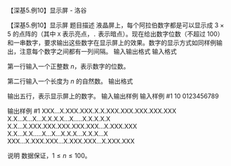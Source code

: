 



【深基5.例10】显示屏 - 洛谷














【深基5.例10】显示屏
题目描述
液晶屏上，每个阿拉伯数字都是可以显示成 $3\times5$ 的点阵的（其中 `X` 表示亮点，`.` 表示暗点）。现在给出数字位数（不超过 $100$）和一串数字，要求输出这些数字在显示屏上的效果。数字的显示方式如同样例输出，注意每个数字之间都有一列间隔。
输入输出格式
输入格式

第一行输入一个正整数 $n$，表示数字的位数。

第二行输入一个长度为 $n$ 的自然数。
输出格式

输出五行，表示显示屏上的数字。
输入输出样例
输入样例 #1
10
0123456789

输出样例 #1
XXX...X.XXX.XXX.X.X.XXX.XXX.XXX.XXX.XXX
X.X...X...X...X.X.X.X...X.....X.X.X.X.X
X.X...X.XXX.XXX.XXX.XXX.XXX...X.XXX.XXX
X.X...X.X.....X...X...X.X.X...X.X.X...X
XXX...X.XXX.XXX...X.XXX.XXX...X.XXX.XXX

说明
数据保证，$1 \leq n \leq 100$。






